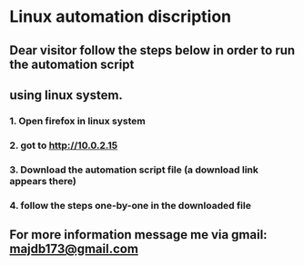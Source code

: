 # Linux automation discription
## Dear visitor follow the steps below in order to run the automation script
## using linux system.
### 1. Open firefox in linux system
### 2. got to http://10.0.2.15
### 3. Download the automation script file (a download link appears there)
### 4. follow the steps one-by-one in the downloaded file 
## For more information message me via gmail: majdb173@gmail.com

